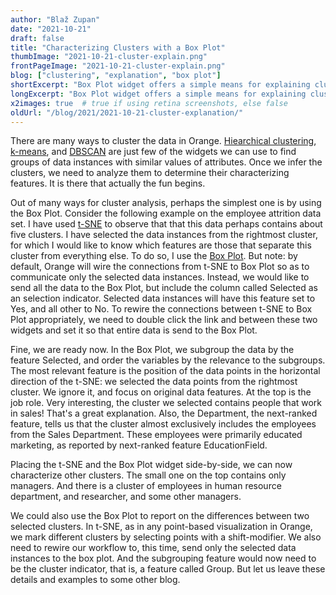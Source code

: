 ```yaml
---
author: "Blaž Zupan"
date: "2021-10-21"
draft: false
title: "Characterizing Clusters with a Box Plot"
thumbImage: "2021-10-21-cluster-explain.png"
frontPageImage: "2021-10-21-cluster-explain.png"
blog: ["clustering", "explanation", "box plot"]
shortExcerpt: "Box Plot widget offers a simple means for explaining clusters."
longExcerpt: "Box Plot widget offers a simple means for explaining clusters."
x2images: true  # true if using retina screenshots, else false
oldUrl: "/blog/2021/2021-10-21-cluster-explanation/"
---
```


There are many ways to cluster the data in Orange. [Hiearchical clustering](https://orangedatamining.com/widget-catalog/unsupervised/hierarchicalclustering/), [k-means](https://orangedatamining.com/widget-catalog/unsupervised/kmeans/), and [DBSCAN](https://orangedatamining.com/widget-catalog/unsupervised/DBSCAN/) are just few of the widgets we can use to find groups of data instances with similar values of attributes. Once we infer the clusters, we need to analyze them to determine their characterizing features. It is there that actually the fun begins.

<WindowScreenshot src="2021-10-21-cluster-explain-workflow.png" />

Out of many ways for cluster analysis, perhaps the simplest one is by using the Box Plot. Consider the following example on the employee attrition data set. I have used [t-SNE](https://orangedatamining.com/widget-catalog/unsupervised/tsne/) to observe that that this data perhaps contains about five clusters. I have selected the data instances from the rightmost cluster, for which I would like to know which features are those that  separate this cluster from everything else. To do so, I use the [Box Plot](https://orangedatamining.com/widget-catalog/visualize/boxplot/). But note: by default, Orange will wire the connections from t-SNE to Box Plot so as to communicate only the selected data instances. Instead, we would like to send all the data to the Box Plot, but include the column called Selected as an selection indicator. Selected data instances will have this feature set to Yes, and all other to No. To rewire the connections between t-SNE to Box Plot appropriately, we need to double click the link and between these two widgets and set it so that entire data is send to the Box Plot.

<WindowScreenshot src="2021-10-21-cluster-explain-link.png" />

Fine, we are ready now. In the Box Plot, we subgroup the data by the feature Selected, and order the variables by the relevance to the subgroups. The most relevant feature is the position of the data points in the horizontal direction of the t-SNE: we selected the data points from the rightmost cluster. We ignore it, and focus on original data features. At the top is the job role. Very interesting, the cluster we selected contains people that work in sales! That's a great explanation. Also, the Department, the next-ranked feature, tells us that the cluster almost exclusively includes the employees from the Sales Department. These employees were primarily educated marketing, as reported by next-ranked feature EducationField.

<WindowScreenshot src="2021-10-21-cluster-explain-boxplot.png" />

Placing the t-SNE and the Box Plot widget side-by-side, we can now characterize other clusters. The small one on the top contains only managers. And there is a cluster of employees in human resource department, and researcher, and some other managers. 

<WindowScreenshot src="2021-10-21-cluster-explain-side-by-side.png" />

We could also use the Box Plot to report on the differences between two selected clusters. In t-SNE, as in any point-based visualization in Orange, we mark different clusters by selecting points with a shift-modifier. We also need to rewire our workflow to, this time, send only the selected data instances to the box plot. And the subgrouping feature would now need to be the cluster indicator, that is, a feature called Group. But let us leave these details and examples to some other blog.